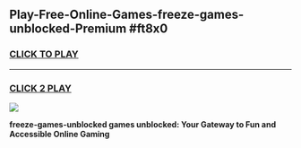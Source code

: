 
## Play-Free-Online-Games-freeze-games-unblocked-Premium #ft8x0
<h3>
<a href="https://premium.freeplayer.one?title=freeze-games-unblocked&ref=8M">CLICK TO PLAY</a></h3>
<hr>

<h3>
<a href="https://premium.freeplayer.one?title=freeze-games-unblocked&ref=8M">CLICK 2 PLAY</a>
  
</h3>

<a href="https://premium.freeplayer.one?title=freeze-games-unblocked&ref=8M"><img src="https://clearcache.store/games.png"></a>


**freeze-games-unblocked games unblocked: Your Gateway to Fun and Accessible Online Gaming**
